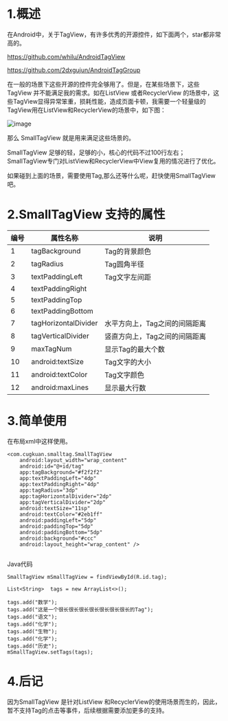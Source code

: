 
# 1.概述
在Android中，关于TagView，有许多优秀的开源控件，如下面两个，star都非常高的。

https://github.com/whilu/AndroidTagView

https://github.com/2dxgujun/AndroidTagGroup

在一般的场景下这些开源的控件完全够用了。但是，在某些场景下，这些TagView 并不能满足我的需求。如在ListView 或者RecyclerView 的场景中，这些TagView显得异常笨重，损耗性能，造成页面卡顿，我需要一个轻量级的TagView用在ListView和RecyclerView的场景中，如下图：

 ![image](https://github.com/cugkuan/smallTagView/blob/master/pic/WechatIMG1.jpeg)

那么 SmallTagView 就是用来满足这些场景的。

SmallTagView 足够的轻，足够的小，核心的代码不过100行左右；SmallTagView专门对ListView和RecyclerView中View复用的情况进行了优化。

如果碰到上面的场景，需要使用Tag,那么还等什么呢，赶快使用SmallTagView吧。

# 2.SmallTagView 支持的属性

| 编号 | 属性名称 | 说明 |
| ------ | ------ | ------ |
| 1 | tagBackground | Tag的背景颜色 |
| 2 | tagRadius | Tag圆角半径 |
| 3 | textPaddingLeft | Tag文字左间距 |
| 4 | textPaddingRight |  |
| 5 | textPaddingTop |  |
| 6 | textPaddingBottom |  |
| 7 | tagHorizontalDivider | 水平方向上，Tag之间的间隔距离 |
| 8 | tagVerticalDivider | 竖直方向上，Tag之间的间隔距离 |
| 9 | maxTagNum | 显示Tag的最大个数 |
| 10 | android:textSize | Tag文字的大小 |
| 11 | android:textColor | Tag文字颜色 |
| 12 | android:maxLines | 显示最大行数 |
# 3.简单使用

在布局xml中这样使用。
```
<com.cugkuan.smalltag.SmallTagView
    android:layout_width="wrap_content"
    android:id="@+id/tag"
    app:tagBackground="#f2f2f2"
    app:textPaddingLeft="4dp"
    app:textPaddingRight="4dp"
    app:tagRadius="3dp"
    app:tagHorizontalDivider="2dp"
    app:tagVerticalDivider="2dp"
    android:textSize="11sp"
    android:textColor="#2eb1ff"
    android:paddingLeft="5dp"
    android:paddingTop="5dp"
    android:paddingBottom="5dp"
    android:background="#ccc"
    android:layout_height="wrap_content" />
    
 ```

Java代码

```
SmallTagView mSmallTagView = findViewById(R.id.tag);

List<String>  tags = new ArrayList<>();

tags.add("数学");
tags.add("这是一个很长很长很长很长很长很长很长的Tag");
tags.add("语文");
tags.add("化学");
tags.add("生物");
tags.add("化学");
tags.add("历史");
mSmallTagView.setTags(tags);
```

# 4.后记
因为SmallTagView 是针对ListView 和RecyclerView的使用场景而生的，因此，暂不支持Tag的点击等事件，后续根据需要添加更多的支持。
